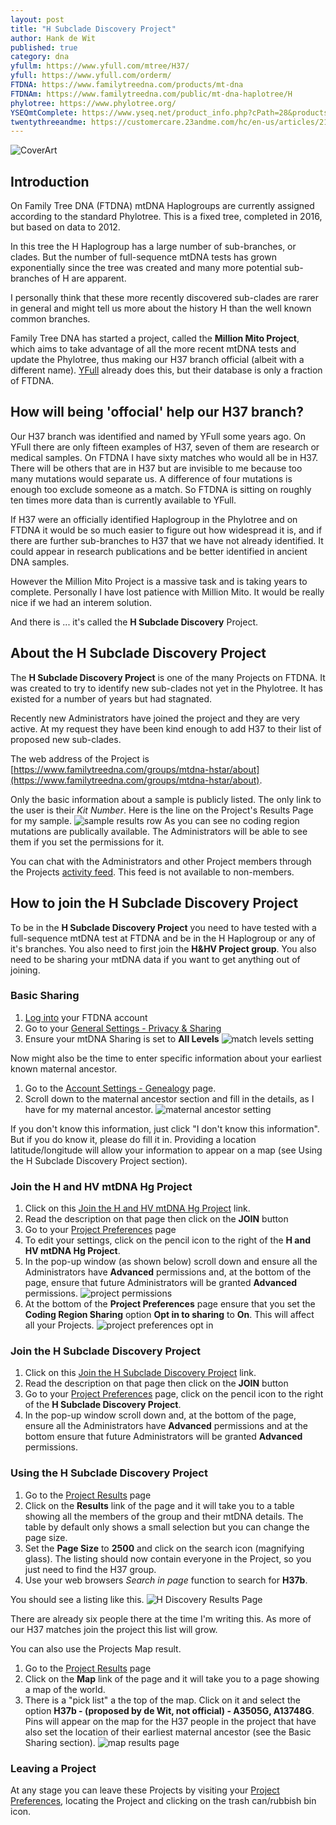 ```yaml
---
layout: post
title: "H Subclade Discovery Project"
author: Hank de Wit
published: true
category: dna
yfullm: https://www.yfull.com/mtree/H37/
yfull: https://www.yfull.com/orderm/
FTDNA: https://www.familytreedna.com/products/mt-dna
FTDNAm: https://www.familytreedna.com/public/mt-dna-haplotree/H
phylotree: https://www.phylotree.org/
YSEQmtComplete: https://www.yseq.net/product_info.php?cPath=28&products_id=38291&osCsid=46f722a4ee1facc677c4c4839f0131bb
twentythreeandme: https://customercare.23andme.com/hc/en-us/articles/212880257-Maternal-Haplogroups-mtDNA
---
```


![CoverArt](/mtdna/assets/img/ai-generated-8544595.png)

## Introduction

On Family Tree DNA (FTDNA) mtDNA Haplogroups are currently assigned according to the standard Phylotree. This is a fixed tree, completed in 2016, but based on data to 2012.

In this tree the H Haplogroup has a large number of sub-branches, or clades. But the number of full-sequence mtDNA tests has grown exponentially since the tree was created and many more potential sub-branches of H are apparent.

I personally think that these more recently discovered sub-clades are rarer in general and might tell us more about the history H than the well known common branches.

Family Tree DNA has started a project, called the **Million Mito Project**, which aims to take advantage of all the more recent mtDNA tests and update the Phylotree, thus making our H37 branch official (albeit with a different name). [YFull](https://www.yfull.com) already does this, but their database is only a fraction of FTDNA. 

## How will being 'offocial' help our H37 branch?

Our H37 branch was identified and named by YFull some years ago. On YFull there are only fifteen examples of H37, seven of them are research or medical samples. On FTDNA I have sixty matches who would all be in H37. There will be others that are in H37 but are invisible to me because too many mutations would separate us. A difference of four mutations is enough too exclude someone as a match. So FTDNA is sitting on roughly ten times more data than is currently available to YFull.

If H37 were an officially identified Haplogroup in the Phylotree and on FTDNA it would be so much easier to figure out how widespread it is, and if there are further sub-branches to H37 that we have not already identified. It could appear in research publications and be better identified in ancient DNA samples.

However the Million Mito Project is a massive task and is taking years to complete. Personally I have lost patience with Million Mito. It would be really nice if we had an interem solution.

And there is ... it's called the **H Subclade Discovery** Project.

## About the H Subclade Discovery Project

The **H Subclade Discovery Project** is one of the many Projects on FTDNA. It was created to try to identify new sub-clades not yet in the Phylotree. It has existed for a number of years but had stagnated. 

Recently new Administrators have joined the project and they are very active. At my request they have been kind enough to add H37 to their list of proposed new sub-clades.

The web address of the Project is [https://www.familytreedna.com/groups/mtdna-hstar/about](https://www.familytreedna.com/groups/mtdna-hstar/about).

Only the basic information about a sample is publicly listed. The only link to the user is their *Kit Number*. Here is the line on the Project's Results Page for my sample. ![sample results row](/mtdna/assets/img/sample_results_row.png) As you can see no coding region mutations are publically available. The Administrators will be able to see them if you set the permissions for it.

You can chat with the Administrators and other Project members through the Projects [activity feed](https://www.familytreedna.com/groups/mtdna-hstar/activity-feed). This feed is not available to non-members.

## How to join the H Subclade Discovery Project

To be in the **H Subclade Discovery Project** you need to have tested with a full-sequence mtDNA test at FTDNA and be in the H Haplogroup or any of it's branches. You also need to first join the **H&HV Project group**. You also need to be sharing your mtDNA data if you want to get anything out of joining.

### Basic Sharing

1. [Log into](https://www.familytreedna.com/sign-in) your FTDNA account
1. Go to your [General Settings - Privacy & Sharing](https://www.familytreedna.com/my/privacy-sharing)
1. Ensure your mtDNA Sharing is set to **All Levels** ![match levels setting](/mtdna/assets/img/mtdna_match_levels_setting.png)

Now might also be the time to enter specific information about your earliest known maternal ancestor.

1. Go to the [Account Settings - Genealogy](https://www.familytreedna.com/my/genealogy) page.
1. Scroll down to the maternal ancestor section and fill in the details, as I have for my maternal ancestor. ![maternal ancestor setting](/mtdna/assets/img/maternal_ancestor_settings.png)

If you don't know this information, just click "I don't know this information". But if you do know it, please do fill it in. Providing a location latitude/longitude will allow your information to appear on a map (see Using the H Subclade Discovery Project section).

### Join the H and HV mtDNA Hg Project

1. Click on this [Join the H and HV mtDNA Hg Project](https://www.familytreedna.com/my/group-join?group=H&) link.
1. Read the description on that page then click on the **JOIN** button
1. Go to your [Project Preferences](https://www.familytreedna.com/my/project-preferences) page
1. To edit your settings, click on the pencil icon to the right of the **H and HV mtDNA Hg Project**.
1. In the pop-up window (as shown below) scroll down and ensure all the Administrators have **Advanced** permissions and, at the bottom of the page, ensure that future Administrators will be granted **Advanced** permissions. ![project permissions](/mtdna/assets/img/project_permissions2.png)
1. At the bottom of the **Project Preferences** page ensure that you set the **Coding Region Sharing** option **Opt in to sharing** to **On**. This will affect all your Projects. ![project preferences opt in](/mtdna/assets/img/project_preferences_opt_in.png)

### Join the H Subclade Discovery Project

1. Click on this [Join the H Subclade Discovery Project](https://www.familytreedna.com/my/group-join?group=H_Subclade_Discovery&) link.
1. Read the description on that page then click on the **JOIN** button
1. Go to your [Project Preferences](https://www.familytreedna.com/my/project-preferences) page, click on the pencil icon to the right of the **H Subclade Discovery Project**.
1. In the pop-up window scroll down and, at the bottom of the page, ensure all the Administrators have **Advanced** permissions and at the bottom ensure that future Administrators will be granted **Advanced** permissions.

### Using the H Subclade Discovery Project

1. Go to the [Project Results](https://www.familytreedna.com/groups/mtdna-hstar/dna-results) page
1. Click on the **Results** link of the page and it will take you to a table showing all the members of the group and their mtDNA details. The table by default only shows a small selection but you can change the page size.
1. Set the **Page Size** to **2500** and click on the search icon (magnifying glass). The listing should now contain everyone in the Project, so you just need to find the H37 group.
1. Use your web browsers *Search in page* function to search for **H37b**.

You should see a listing like this. ![H Discovery Results Page](/mtdna/assets/img/h_discovery_results_page.png)

There are already six people there at the time I'm writing this. As more of our H37 matches join the project this list will grow.

You can also use the Projects Map result.

1. Go to the [Project Results](https://www.familytreedna.com/groups/mtdna-hstar/dna-results) page
1. Click on the **Map** link of the page and it will take you to a page showing a map of the world.
1. There is a "pick list" a the top of the map. Click on it and select the option **H37b - (proposed by de Wit, not official) - A3505G, A13748G**. Pins will appear on the map for the H37 people in the project that have also set the location of their earliest maternal ancestor (see the Basic Sharing section). ![map results page](/mtdna/assets/img/map_results_page.png)

### Leaving a Project

At any stage you can leave these Projects by visiting your [Project Preferences](https://www.familytreedna.com/my/project-preferences), locating the Project and clicking on the trash can/rubbish bin icon.
